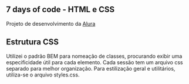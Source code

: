 

## 7 days of code - HTML e CSS


Projeto de desenvolvimento da [Alura](https://7daysofcode.io/)



## Estrutura CSS

Utilizei o padrão BEM para nomeação de classes, procurando exibir uma especificidade útil para cada elemento. Cada sessão tem um arquivo css separado para melhor organização. 
Para estilização geral e utilitários, utiliza-se o arquivo styles.css. 